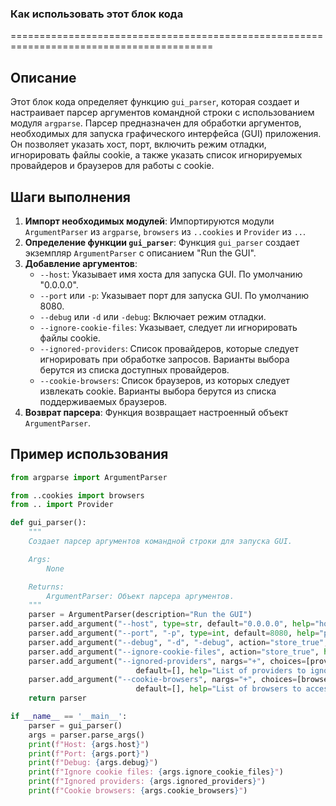 ### Как использовать этот блок кода
=========================================================================================

Описание
-------------------------
Этот блок кода определяет функцию `gui_parser`, которая создает и настраивает парсер аргументов командной строки с использованием модуля `argparse`. Парсер предназначен для обработки аргументов, необходимых для запуска графического интерфейса (GUI) приложения. Он позволяет указать хост, порт, включить режим отладки, игнорировать файлы cookie, а также указать список игнорируемых провайдеров и браузеров для работы с cookie.

Шаги выполнения
-------------------------
1. **Импорт необходимых модулей**: Импортируются модули `ArgumentParser` из `argparse`, `browsers` из `..cookies` и `Provider` из `..`.
2. **Определение функции `gui_parser`**: Функция `gui_parser` создает экземпляр `ArgumentParser` с описанием "Run the GUI".
3. **Добавление аргументов**:
   - `--host`: Указывает имя хоста для запуска GUI. По умолчанию "0.0.0.0".
   - `--port` или `-p`: Указывает порт для запуска GUI. По умолчанию 8080.
   - `--debug` или `-d` или `-debug`: Включает режим отладки.
   - `--ignore-cookie-files`: Указывает, следует ли игнорировать файлы cookie.
   - `--ignored-providers`: Список провайдеров, которые следует игнорировать при обработке запросов. Варианты выбора берутся из списка доступных провайдеров.
   - `--cookie-browsers`: Список браузеров, из которых следует извлекать cookie. Варианты выбора берутся из списка поддерживаемых браузеров.
4. **Возврат парсера**: Функция возвращает настроенный объект `ArgumentParser`.

Пример использования
-------------------------

```python
from argparse import ArgumentParser

from ..cookies import browsers
from .. import Provider

def gui_parser():
    """
    Создает парсер аргументов командной строки для запуска GUI.

    Args:
        None

    Returns:
        ArgumentParser: Объект парсера аргументов.
    """
    parser = ArgumentParser(description="Run the GUI")
    parser.add_argument("--host", type=str, default="0.0.0.0", help="hostname")
    parser.add_argument("--port", "-p", type=int, default=8080, help="port")
    parser.add_argument("--debug", "-d", "-debug", action="store_true", help="debug mode")
    parser.add_argument("--ignore-cookie-files", action="store_true", help="Don't read .har and cookie files.")
    parser.add_argument("--ignored-providers", nargs="+", choices=[provider.__name__ for provider in Provider.__providers__ if provider.working],
                            default=[], help="List of providers to ignore when processing request. (incompatible with --reload and --workers)")
    parser.add_argument("--cookie-browsers", nargs="+", choices=[browser.__name__ for browser in browsers],\
                            default=[], help="List of browsers to access or retrieve cookies from.")
    return parser

if __name__ == '__main__':
    parser = gui_parser()
    args = parser.parse_args()
    print(f"Host: {args.host}")
    print(f"Port: {args.port}")
    print(f"Debug: {args.debug}")
    print(f"Ignore cookie files: {args.ignore_cookie_files}")
    print(f"Ignored providers: {args.ignored_providers}")
    print(f"Cookie browsers: {args.cookie_browsers}")